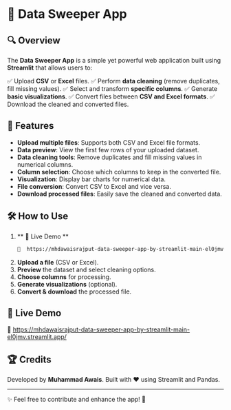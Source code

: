 # 📀 Data Sweeper App

## 🔍 Overview
The **Data Sweeper App** is a simple yet powerful web application built using **Streamlit** that allows users to:

✅ Upload **CSV** or **Excel** files.
✅ Perform **data cleaning** (remove duplicates, fill missing values).
✅ Select and transform **specific columns**.
✅ Generate **basic visualizations**.
✅ Convert files between **CSV and Excel formats**.
✅ Download the cleaned and converted files.

## 🚀 Features
- **Upload multiple files**: Supports both CSV and Excel file formats.
- **Data preview**: View the first few rows of your uploaded dataset.
- **Data cleaning tools**: Remove duplicates and fill missing values in numerical columns.
- **Column selection**: Choose which columns to keep in the converted file.
- **Visualization**: Display bar charts for numerical data.
- **File conversion**: Convert CSV to Excel and vice versa.
- **Download processed files**: Easily save the cleaned and converted data.

## 🛠 How to Use
1. ** 📂 Live Demo **
   ```sh
   🔗  https://mhdawaisrajput-data-sweeper-app-by-streamlit-main-el0jmv.streamlit.app/
   ```
2. **Upload a file** (CSV or Excel).
3. **Preview** the dataset and select cleaning options.
4. **Choose columns** for processing.
5. **Generate visualizations** (optional).
6. **Convert & download** the processed file.


## 📂 Live Demo
🔗  https://mhdawaisrajput-data-sweeper-app-by-streamlit-main-el0jmv.streamlit.app/

## 🏆 Credits
Developed by **Muhammad Awais**. Built with ❤️ using Streamlit and Pandas.

---
✨ Feel free to contribute and enhance the app! 🚀

